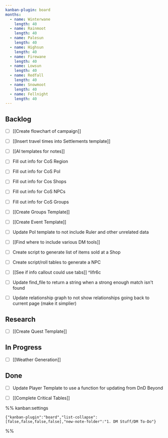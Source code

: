```yaml
---
kanban-plugin: board
months:
  - name: Winterwane
    length: 40
  - name: Rainmoot
    length: 40
  - name: Palesun
    length: 40
  - name: Highsun
    length: 40
  - name: Firewane
    length: 40
  - name: Lowsun
    length: 40
  - name: Redfall
    length: 40
  - name: Snowmoot
    length: 40
  - name: Fellnight
    length: 40
---
```


## Backlog

- [ ] [[Create flowchart of campaign]]
- [ ] [[Insert travel times into Settlements template]]
- [ ] [[AI templates for notes]]
- [ ] Fill out info for CoS Region
- [ ] Fill out info for CoS PoI
- [ ] Fill out info for Cos Shops
- [ ] Fill out info for CoS NPCs
- [ ] Fill out info for CoS Groups
- [ ] [[Create Groups Template]]
- [ ] [[Create Event Template]]
- [ ] Update PoI template to not include Ruler and other unrelated data
- [ ] [[Find where to include various DM tools]]
- [ ] Create script to generate list of items sold at a Shop
- [ ] Create script/roll tables to generate a NPC
- [ ] [[See if info callout could use tabs]] ^lifr6c
- [ ] Update find_file to return a string when a strong enough match isn't found
- [ ] Update relationship graph to not show relationships going back to current page (make it simplier)


## Research

- [ ] [[Create Quest Template]]


## In Progress

- [ ] [[Weather Generation]]


## Done

- [ ] Update Player Template to use a function for updating from DnD Beyond
- [ ] [[Complete Critical Tables]]




%% kanban:settings
```
{"kanban-plugin":"board","list-collapse":[false,false,false,false],"new-note-folder":"1. DM Stuff/DM To-Do"}
```
%%